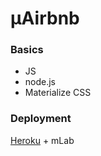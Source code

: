 # μAirbnb

### Basics
- JS
- node.js
- Materialize CSS

### Deployment 
[Heroku](https://radiant-stream-45020.herokuapp.com) + mLab
